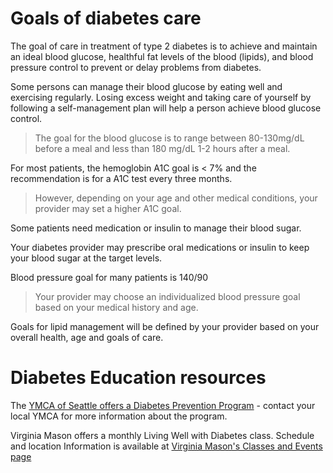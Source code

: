 # Goals of diabetes care

The goal of care in treatment of type 2 diabetes is to achieve and
maintain an ideal blood glucose, healthful fat levels of the blood
(lipids), and blood pressure control to prevent or delay problems from
diabetes.

Some persons can manage their blood glucose by eating well and
exercising regularly. Losing excess weight and taking care of yourself
by following a self-management plan will help a person achieve blood
glucose control.

> The goal for the blood glucose is to range between 80-130mg/dL before a meal and less than 180 mg/dL 1-2 hours after a meal.

For most patients, the hemoglobin A1C goal is < 7% and the recommendation is for a A1C test every three months.

> However, depending on your age and other medical conditions, your provider may set a higher A1C goal.

Some patients need medication or insulin to manage their blood sugar.

Your diabetes provider may prescribe oral medications or insulin to keep
your blood sugar at the target levels.

Blood pressure goal for many patients is 140/90

> Your provider may choose an individualized blood pressure goal based on your medical history and age.

Goals for lipid management will be defined by your provider based on
your overall health, age and goals of care.

# Diabetes Education resources

The [YMCA of Seattle offers a Diabetes Prevention Program](https://www.seattleymca.org/programs-for-health/weight-and-nutrition/diabetes-prevention-program) - contact your local YMCA for more information about the program.

Virginia Mason offers a monthly Living Well with Diabetes class.
Schedule and location Information is available at [Virginia Mason's Classes and Events page](https://www.virginiamason.org/events)
